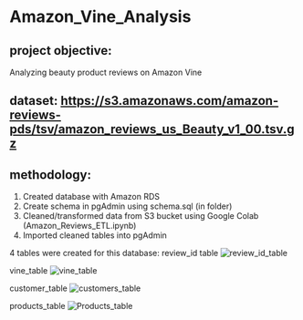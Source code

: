 # Amazon_Vine_Analysis

## project objective: 
Analyzing beauty product reviews on Amazon Vine

## dataset: https://s3.amazonaws.com/amazon-reviews-pds/tsv/amazon_reviews_us_Beauty_v1_00.tsv.gz

## methodology: 
1. Created database with Amazon RDS
2. Create schema in pgAdmin using schema.sql (in folder) 
3. Cleaned/transformed data from S3 bucket using Google Colab (Amazon_Reviews_ETL.ipynb)
4. Imported cleaned tables into pgAdmin 

4 tables were created for this database: 
review_id table
![review_id_table](https://user-images.githubusercontent.com/113721712/229587929-00bd98a0-df65-49c9-bba0-f38e2dfdf068.png)

vine_table
![vine_table](https://user-images.githubusercontent.com/113721712/229593186-0c87b4cc-6f61-43e9-a215-18708443a273.png)

customer_table
![customers_table](https://user-images.githubusercontent.com/113721712/229593208-ba91a44a-6577-41e0-b1c2-fd9b97e4a1dd.png)

products_table 
![Products_table](https://user-images.githubusercontent.com/113721712/229594269-7d781b64-db06-4088-9e75-9bfbb4217da9.png)





